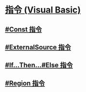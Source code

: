 # [指令 (Visual Basic)](directives.md)
## [#Const 指令](const-directive.md)
## [#ExternalSource 指令](externalsource-directive.md)
## [#If...Then...#Else 指令](if-then-else-directives.md)
## [#Region 指令](region-directive.md)
